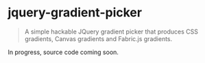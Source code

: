 # jquery-gradient-picker
> A simple hackable JQuery gradient picker that produces CSS gradients, Canvas gradients and Fabric.js gradients.

In progress, source code coming soon.
